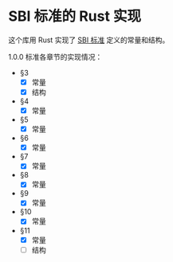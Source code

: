 ﻿# SBI 标准的 Rust 实现

这个库用 Rust 实现了 [SBI 标准](https://github.com/riscv-non-isa/riscv-sbi-doc) 定义的常量和结构。

1.0.0 标准各章节的实现情况：

- §3
  - [x] 常量
  - [x] 结构
- §4
  - [x] 常量
- §5
  - [x] 常量
- §6
  - [x] 常量
- §7
  - [x] 常量
- §8
  - [x] 常量
- §9
  - [x] 常量
- §10
  - [x] 常量
- §11
  - [x] 常量
  - [ ] 结构
